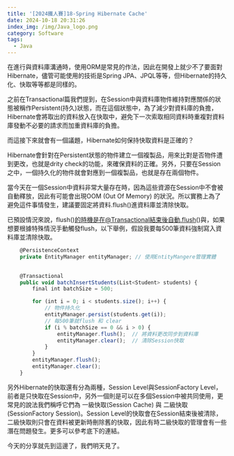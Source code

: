 ```yaml
---
title: '[2024鐵人賽]18-Spring Hibernate Cache'
date: 2024-10-18 20:31:26
index_img: /img/Java_logo.png
category: Software
tags:
  - Java
---
```


在進行與資料庫溝通時，使用ORM是常見的作法，因此在開發上就少不了要面對Hibernate，儘管可能使用的技術是Spring JPA、JPQL等等，但Hibernate的持久化、快取等等都是同樣的。

之前在Transactional篇我們提到，在Session中與資料庫物件維持對應關係的狀態被稱作Persistent(持久)狀態，而在這個狀態中，為了減少對資料庫的負擔，Hibernate會將取出的資料放入在快取中，避免下一次索取相同資料時重複對資料庫發動不必要的請求而加重資料庫的負擔。

而這接下來就會有一個議題，Hibernate如何保持快取資料是正確的？

Hibernate會針對在Persistent狀態的物件建立一個複製品，用來比對是否物件遭到更改，也就是drity check的功能，來確保資料的正確。另外，只要在Session之中，一個持久化的物件就會對應到一個複製品，也就是存在兩個物件。

當今天在一個Session中資料非常大量存在時，因為這些資源在Session中不會被自動釋放，因此有可能會出現OOM (Out Of Memory) 的狀況。所以實務上為了避免這件事情發生，建議要固定將資料.flush()進資料庫並清除快取。

已預設情況來說，flush()的時機是在@Transactional結束後自動.flush()與，如果想要根據特殊情況手動觸發flush，以下舉例，假設我要每500筆資料強制寫入資料庫並清除快取。

```jsx
    @PersistenceContext
    private EntityManager entityManager; // 使用EntityMangere管理實體

    
    @Transactional
    public void batchInsertStudents(List<Student> students) {
        final int batchSize = 500;

        for (int i = 0; i < students.size(); i++) {
            // 物件持久化
            entityManager.persist(students.get(i));
            // 每500筆就flush 和 clear
            if (i % batchSize == 0 && i > 0) {
                entityManager.flush();  // 將資料更改同步到資料庫
                entityManager.clear();  // 清除Session快取
            }
        }
        entityManager.flush();
        entityManager.clear();
    }
```

另外Hibernate的快取還有分為兩種，Session Level與SessionFactory Level，前者是只快取在Session中，另外一個則是可以在多個Session中被共同使用，更常見的說法我們稱呼它們為 一級快取(Session Cache) 與 二級快取(SessionFactory Session)。Session Level的快取會在Session結束後被清除，二級快取則只會在資料被更新時刪除舊的快取，因此有時二級快取的管理會有一些潛在問題發生。更多可以參考底下的連結。

今天的分享就先到這邊了，我們明天見了。